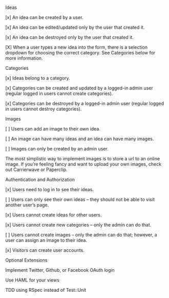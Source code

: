 Ideas

[x] An idea can be created by a user.

[x] An idea can be edited/updated only by the user that created it.

[x] An idea can be destroyed only by the user that created it.

[X] When a user types a new idea into the form, there is a selection dropdown for choosing the correct category. See Categories below for more information.

Categories

[x] Ideas belong to a category.

[x] Categories can be created and updated by a logged-in admin user (regular logged in users cannot create categories).

[x] Categories can be destroyed by a logged-in admin user (regular logged in users cannot destroy categories).

Images

[ ] Users can add an image to their own idea.

[ ] An image can have many ideas and an idea can have many images.

[ ] Images can only be created by an admin user.

The most simplistic way to implement images is to store a url to an online image. If you’re feeling fancy and want to upload your own images, check out Carrierwave or Paperclip.

Authentication and Authorization

[x] Users need to log in to see their ideas.

[ ] Users can only see their own ideas – they should not be able to visit another user’s page.

[x] Users cannot create ideas for other users.

[x] Users cannot create new categories – only the admin can do that.

[ ] Users cannot create images – only the admin can do that; however, a user can assign an image to their idea.

[x] Visitors can create user accounts.

Optional Extensions

Implement Twitter, Github, or Facebook OAuth login

Use HAML for your views

TDD using RSpec instead of Test::Unit
